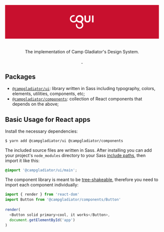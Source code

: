 <div align="center">
  <img src="header.png" alt="CampGladiator's UI">
  <br>
  <br>
  <p>The implementation of Camp Gladiator's Design System.</p>
  <p>
    <a aria-label="npm package" href="https://www.npmjs.com/package/@campgladiator/ui">
      <img alt="" src="https://img.shields.io/npm/v/@campgladiator/ui.svg">
    </a>
    <a aria-label="last commit" href="https://github.com/primer/css/commits/master">
      <img alt="" src="https://img.shields.io/github/last-commit/CampGladiator/cgui.svg">
    </a>
  </p>
</div>

## Packages
- [```@campgladiator/ui```](https://github.com/CampGladiator/ui/tree/master/packages/ui): library written in Sass including typography, colors, elements, utilities, components, etc;
- [```@campgladiator/components```](https://github.com/CampGladiator/ui/tree/master/packages/components): collection of React components that depends on the above;


## Basic Usage for React apps
Install the necessary dependencies:
```bash
$ yarn add @campgladiator/ui @campgladiator/components
```

The included source files are written in Sass. After installing you can add your project's `node_modules` directory to your Sass [include paths](https://github.com/sass/node-sass#includepaths), then import it like this:

```scss
@import '@campgladiator/ui/main';
```

The component library is meant to be [tree-shakeable](https://webpack.js.org/guides/tree-shaking/), therefore you need to import each component individually:

```js
import { render } from 'react-dom'
import Button from '@campgladiator/components/Button'

render(
  <Button solid primary>cool, it works</Button>,
  document.getElementById('app')
)
```
